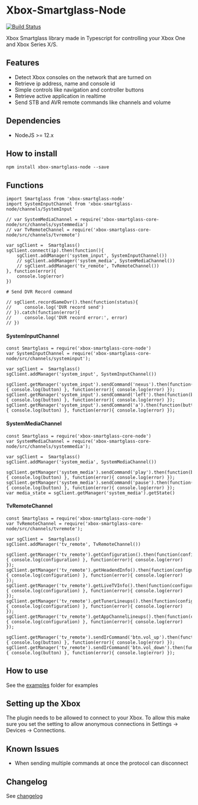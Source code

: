 # Xbox-Smartglass-Node

[![Build Status](https://github.com/unknownskl/xbox-smartglass-node/actions/workflows/build.yml/badge.svg)](https://github.com/unknownskl/xbox-smartglass-node/actions/workflows/build.yml)

<!-- [![Discord](https://img.shields.io/badge/discord-OpenXbox-blue.svg)](https://openxbox.org/discord) -->


Xbox Smartglass library made in Typescript for controlling your Xbox One and Xbox Series X/S.

## Features

- Detect Xbox consoles on the network that are turned on
- Retrieve ip address, name and console id
- Simple controls like navigation and controller buttons
- Retrieve active application in realtime
- Send STB and AVR remote commands like channels and volume

## Dependencies

- NodeJS >= 12.x

## How to install

`npm install xbox-smartglass-node --save`

## Functions

    import Smartglass from 'xbox-smartglass-node'
    import SystemInputChannel from 'xbox-smartglass-node/channels/SystemInput'
    
    // var SystemMediaChannel = require('xbox-smartglass-core-node/src/channels/systemmedia')
    // var TvRemoteChannel = require('xbox-smartglass-core-node/src/channels/tvremote')

    var sgClient =  Smartglass()
    sgClient.connect(ip).then(function(){
        sgClient.addManager('system_input', SystemInputChannel())
        // sgClient.addManager('system_media', SystemMediaChannel())
        // sgClient.addManager('tv_remote', TvRemoteChannel())
    }, function(error){
        console.log(error)
    })

    # Send DVR Record command

    // sgClient.recordGameDvr().then(function(status){
    //     console.log('DVR record send')
    // }).catch(function(error){
    //     console.log('DVR record error:', error)
    // })

####  SystemInputChannel

    const Smartglass = require('xbox-smartglass-core-node')
    var SystemInputChannel = require('xbox-smartglass-core-node/src/channels/systeminput');

    var sgClient =  Smartglass()
    sgClient.addManager('system_input', SystemInputChannel())

    sgClient.getManager('system_input').sendCommand('nexus').then(function(button){ console.log(button) }, function(error){ console.log(error) });
    sgClient.getManager('system_input').sendCommand('left').then(function(button){ console.log(button) }, function(error){ console.log(error) });
    sgClient.getManager('system_input').sendCommand('a').then(function(button){ console.log(button) }, function(error){ console.log(error) });

####  SystemMediaChannel

    const Smartglass = require('xbox-smartglass-core-node')
    var SystemMediaChannel = require('xbox-smartglass-core-node/src/channels/systemmedia');

    var sgClient =  Smartglass()
    sgClient.addManager('system_media', SystemMediaChannel())

    sgClient.getManager('system_media').sendCommand('play').then(function(button){ console.log(button) }, function(error){ console.log(error) });
    sgClient.getManager('system_media').sendCommand('pause').then(function(button){ console.log(button) }, function(error){ console.log(error) });
    var media_state = sgClient.getManager('system_media').getState()


####  TvRemoteChannel

    const Smartglass = require('xbox-smartglass-core-node')
    var TvRemoteChannel = require('xbox-smartglass-core-node/src/channels/tvremote');

    var sgClient =  Smartglass()
    sgClient.addManager('tv_remote', TvRemoteChannel())

    sgClient.getManager('tv_remote').getConfiguration().then(function(configuration){ console.log(configuration) }, function(error){ console.log(error) });
    sgClient.getManager('tv_remote').getHeadendInfo().then(function(configuration){ console.log(configuration) }, function(error){ console.log(error) });
    sgClient.getManager('tv_remote').getLiveTVInfo().then(function(configuration){ console.log(configuration) }, function(error){ console.log(error) });
    sgClient.getManager('tv_remote').getTunerLineups().then(function(configuration){ console.log(configuration) }, function(error){ console.log(error) });
    sgClient.getManager('tv_remote').getAppChannelLineups().then(function(configuration){ console.log(configuration) }, function(error){ console.log(error) });

    sgClient.getManager('tv_remote').sendIrCommand('btn.vol_up').then(function(button){ console.log(button) }, function(error){ console.log(error) });
    sgClient.getManager('tv_remote').sendIrCommand('btn.vol_down').then(function(button){ console.log(button) }, function(error){ console.log(error) });

## How to use

See the [examples](examples) folder for examples

## Setting up the Xbox

The plugin needs to be allowed to connect to your Xbox. To allow this make sure you set the setting to allow anonymous connections in Settings -> Devices -> Connections.

## Known Issues

- When sending multiple commands at once the protocol can disconnect

## Changelog

See [changelog](CHANGELOG.md)